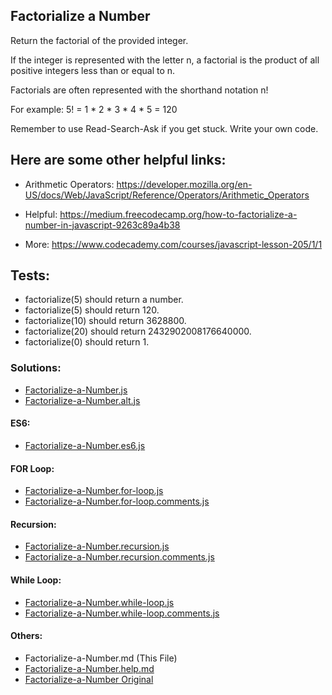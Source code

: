 ## Factorialize a Number 
Return the factorial of the provided integer.

If the integer is represented with the letter n, a factorial is the product of all positive integers less than or equal to n.

Factorials are often represented with the shorthand notation n!

For example: 5! = 1 * 2 * 3 * 4 * 5 = 120

Remember to use Read-Search-Ask if you get stuck. Write your own code.

## Here are some other helpful links:

* Arithmetic Operators: https://developer.mozilla.org/en-US/docs/Web/JavaScript/Reference/Operators/Arithmetic_Operators

* Helpful: https://medium.freecodecamp.org/how-to-factorialize-a-number-in-javascript-9263c89a4b38

* More: https://www.codecademy.com/courses/javascript-lesson-205/1/1

## Tests:

* factorialize(5) should return a number.
* factorialize(5) should return 120.
* factorialize(10) should return 3628800.
* factorialize(20) should return 2432902008176640000.
* factorialize(0) should return 1.

### Solutions:

* [Factorialize-a-Number.js](Factorialize-a-Number.js)
* [Factorialize-a-Number.alt.js](Factorialize-a-Number.alt.js)

#### ES6:
* [Factorialize-a-Number.es6.js](Factorialize-a-Number.es6.js)

#### FOR Loop:

* [Factorialize-a-Number.for-loop.js](Factorialize-a-Number.for-loop.js)
* [Factorialize-a-Number.for-loop.comments.js](Factorialize-a-Number.for-loop.comments.js)

#### Recursion:

* [Factorialize-a-Number.recursion.js](Factorialize-a-Number.recursion.js)
* [Factorialize-a-Number.recursion.comments.js](Factorialize-a-Number.recursion.comments.js)

#### While Loop:

* [Factorialize-a-Number.while-loop.js](Factorialize-a-Number.while-loop.js)
* [Factorialize-a-Number.while-loop.comments.js](Factorialize-a-Number.while-loop.comments.js)

#### Others: 

* Factorialize-a-Number.md (This File)
* [Factorialize-a-Number.help.md](Factorialize-a-Number.help.md)
* [Factorialize-a-Number Original](Factorialize-a-Number.org.js)
